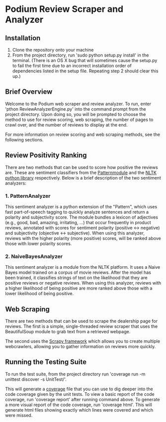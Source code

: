 # Podium Review Scraper and Analyzer

## Installation
1. Clone the repository onto your machine
2. From the project directory, run 'sudo python setup.py install' in the terminal. (There is an OS X bug that will sometimes cause the setup.py to fail the first time due to an incorrect installation order of dependencies listed in the setup file. Repeating step 2 should clear this up.)

## Brief Overview
Welcome to the Podium web scraper and review analyzer. To run, enter 'pthon ReviewAnalyzerEngine.py' into the command prompt from the project directory. Upon doing so, you will be prompted to choose the method to use for review scoring, web scraping, the number of pages to crawl over, and the number of reviews to display at the end. 

For more information on review scoring and web scraping methods, see the following sections.

## Review Positivity Ranking
There are two methods that can be used to score how positive the reviews are. These are sentiment classifiers from the [Patternmodule](http://www.clips.ua.ac.be/pages/pattern-en) and the [NLTK python library](http://www.nltk.org/) respectively. Below is a brief description of the two sentiment analyzers:

### 1. PatternAnalyzer
This sentiment analyzer is a python extension of the "Pattern", which uses fast part-of-speech tagging to quickly analyze sentences and return a polarity and subjectivity score. The module bundles a lexicon of adjectives (e.g., good, bad, amazing, irritating, ...) that occur frequently in product reviews, annotated with scores for sentiment polarity (positive ↔ negative) and subjectivity (objective ↔ subjective). When using this analyzer, reviews with the higher polarity (more positive) scores, will be ranked above those with lower polarity scores.

### 2. NaiveBayesAnalyzer
This sentiment analyzer is a module from the NLTK platform. It uses a Naive Bayes model trained on a corpus of movie reviews. After the model has been trained, it classifies strings of text on the likelihood that they are positive reviews or negative reviews. When using this analyzer, reviews with a higher likelihood of being positive are more ranked above those with a lower likelihood of being positive.

## Web Scraping
There are two methods that can be used to scrape the dealership page for reviews. The first is a simple, single-threaded review scraper that uses the BeautifulSoup module to grab text from a retrieved webpage.

The second uses the [Scrapy framework](https://scrapy.org/) which allows you to create multiple webcrawlers, allowing you to gather information on reviews more quickly.

## Running the Testing Suite
To run the test suite, from the project directory run 'coverage run -m unittest discover -s UnitTest/'. 

This will generate a [coverage](https://coverage.readthedocs.io/en/coverage-4.4.1/) file that you can use to dig deeper into the code coverage given by the unit tests. To view a basic report of the code coverage, run 'coverage report' after running command above. To generate a more visual report of the code coverage, run 'coverage html'. This will generate html files showing exactly which lines were covered and which were missed.


